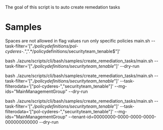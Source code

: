 The goal of this script is to auto create remedation tasks

# Samples

Spaces are not allowed in flag values
run only specific policies
main.sh --task-filter='[".*/policydefinitions/pol-cyderes-.*",".*/policydefinitions/securityteam_tenable$"]'


bash ./azure/scripts/cli/bash/samples/create_remediation_tasks/main.sh --task-filter='[".*/policydefinitions/securityteam_tenable*"]' --dry-run

bash ./azure/scripts/cli/bash/samples/create_remediation_tasks/main.sh --task-filter='[".*/policydefinitions/securityteam_tenable*"]' --task-filterodata='["pol-cyderes-","securityteam_tenable"]' --mg-ids="MainManagementGroup" --dry-run

bash ./azure/scripts/cli/bash/samples/create_remediation_tasks/main.sh --task-filter='[".*/policydefinitions/securityteam_tenable*"]' --task-filterodata='["pol-cyderes-","securityteam_tenable"]' --mg-ids="MainManagementGroup" --tenant-id=00000000-0000-0000-0000-000000000000 --dry-run